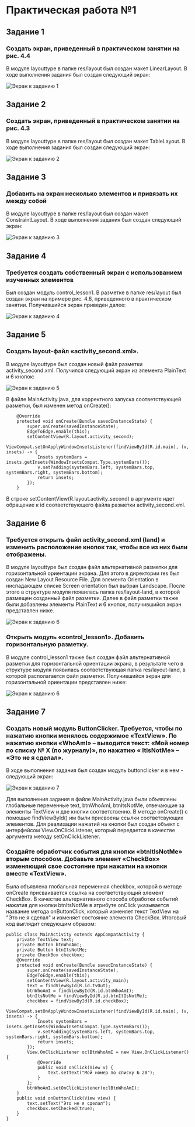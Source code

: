 # Практическая работа №1

## Задание 1
### Создать экран, приведенный в практическом занятии на рис. 4.4
В модуле layouttype в папке res/layout был создан макет LinearLayout.
В ходе выполнения задания был создан следующий экран:

![Экран к заданию 1](/screenshots/задание_1.jpg)

## Задание 2
### Создать экран, приведенный в практическом занятии на рис. 4.3
В модуле layouttype в папке res/layout был создан макет TableLayout.
В ходе выполнения задания был создан следующий экран:

![Экран к заданию 2](/screenshots/задание_2.jpg)

## Задание 3
### Добавить на экран несколько элементов и привязать их между собой
В модуле layouttype в папке res/layout был создан макет ConstraintLayout.
В ходе выполнения задания был создан следующий экран:

![Экран к заданию 3](/screenshots/задание_3.jpg)

## Задание 4
### Требуется создать собственный экран с использованием изученных элементов
Был создан модуль control_lesson1. В разметке в папке res/layout был создан экран на примере рис. 4.6, приведенного в практическом занятии.
Получившийся экран приведен далее:

![Экран к заданию 4](/screenshots/задание_4.jpg)

## Задание 5
### Создать layout-файл «activity_second.xml».
В модуле layouttype был создан новый файл разметки activity_second.xml. Получился следующий экран из элемента PlainText и 6 кнопок:

![Экран к заданию 5](/screenshots/задание_5.jpg)

В файле MainActivity.java, для корректного запуска соответствующей разметки, был изменен метод onCreate():
```
    @Override
    protected void onCreate(Bundle savedInstanceState) {
        super.onCreate(savedInstanceState);
        EdgeToEdge.enable(this);
        setContentView(R.layout.activity_second);
        ViewCompat.setOnApplyWindowInsetsListener(findViewById(R.id.main), (v, insets) -> {
            Insets systemBars = insets.getInsets(WindowInsetsCompat.Type.systemBars());
            v.setPadding(systemBars.left, systemBars.top, systemBars.right, systemBars.bottom);
            return insets;
        });
    }
```
В строке setContentView(R.layout.activity_second) в аргументе идет обращение к id соответствующего файла разметки activity_second.xml.

## Задание 6
### Требуется открыть файл activity_second.xml (land) и изменить расположение кнопок так, чтобы все из них были отображены. 
В модуле layouttype был создан файл альтернативной разметки для горизонтальной ориентации экрана. Для этого в директории res был создан New Layout Resource File. Для элемента Orientation в ниспадающем списке Screen orientation был выбран Landscape.
После этого в структуре модуля появилась папка res/layout-land, в которой размещен созданный файл разметки. 
Далее в файл разметки также были добавлены элементы PlainText и 6 кнопок, получившийся экран представлен ниже.

![Экран к заданию 6](/screenshots/задание_6.1.jpg)

### Открыть модуль «control_lesson1». Добавить горизонтальную разметку. 
В модуле control_lesson1 также был создан файл альтернативной разметки для горизонтальной ориентации экрана, в результате чего в структуре модуля появилась соответствующая папка res/layout-land, в которой располагается файл разметки.
Получившийся экран для горизонтальной ориентации представлен ниже:

![Экран к заданию 6](/screenshots/задание_6.2.jpg)

## Задание 7
### Создать новый модуль ButtonClicker. Требуется, чтобы по нажатию кнопки менялось содержимое «TextView». По нажатию кнопки «WhoAmI» – выводится текст: «Мой номер по списку № Х (по журналу)», по нажатию « ItIsNotMe» – «Это не я сделал».
В ходе выполнения задания был создан модуль buttonclicker и в нем - следующий экран:

![Экран к заданию 7](/screenshots/задание_7.jpg)

Для выполнения задания в файле MainActivity.java были объявлены глобальные переменные text, btnWhoAmI, btnItsNotMe, отвечающие за элементы TextView и две кнопки соответственно. В методе onCreate() с помощью findViewById() им были присвоены ссылки соответсвующих элементов.
Для реализации нажатий на кнопки был создан объект c интерфейсом View.OnClickListener, который передается в качестве аргумента методу setOnClickListener.

### Создайте обработчик события для кнопки «btnItIsNotMe» вторым способом. Добавьте элемент «CheckBox» изменяющий свое состояние при нажатии на кнопки вместе «TextView».
Была объявлена глобальная переменная checkbox, которой в методе onCreate присваивается ссылка на соответствующий элемент CheckBox.
В качестве альтернативного способа обработки событий нажатия для кнопки btnItsNotMe в атрибуте onClick указывается название метода onButtonClick, который изменяет текст TextView на "Это не я сделал" и изменяет состояние элемента CheckBox.
Итоговый код выглядит следующим образом:
```
public class MainActivity extends AppCompatActivity {
    private TextView text;
    private Button btnWhoAmI;
    private Button btnItsNotMe;
    private CheckBox checkbox;
    @Override
    protected void onCreate(Bundle savedInstanceState) {
        super.onCreate(savedInstanceState);
        EdgeToEdge.enable(this);
        setContentView(R.layout.activity_main);
        text = findViewById(R.id.tvOut);
        btnWhoAmI = findViewById(R.id.btnWhoAmI);
        btnItsNotMe = findViewById(R.id.btnItIsNotMe);
        checkbox = findViewById(R.id.checkBox);
        ViewCompat.setOnApplyWindowInsetsListener(findViewById(R.id.main), (v, insets) -> {
            Insets systemBars = insets.getInsets(WindowInsetsCompat.Type.systemBars());
            v.setPadding(systemBars.left, systemBars.top, systemBars.right, systemBars.bottom);
            return insets;
        });
        View.OnClickListener oclBtnWhoAmI = new View.OnClickListener() {
            @Override
            public void onClick(View v) {
                text.setText("Мой номер по списку № 20");
            }
        };
        btnWhoAmI.setOnClickListener(oclBtnWhoAmI);
    }
    public void onButtonClick(View view) {
        text.setText("Это не я сделал");
        checkbox.setChecked(true);
    }
}
```
